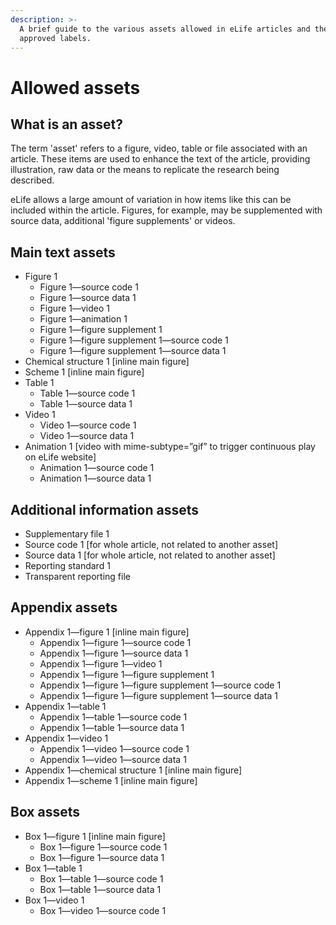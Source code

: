 ```yaml
---
description: >-
  A brief guide to the various assets allowed in eLife articles and their
  approved labels.
---
```


# Allowed assets

## What is an asset?

The term 'asset' refers to a figure, video, table or file associated with an article. These items are used to enhance the text of the article, providing illustration, raw data or the means to replicate the research being described.

eLife allows a large amount of variation in how items like this can be included within the article. Figures, for example, may be supplemented with source data, additional 'figure supplements' or videos.

## Main text assets

* Figure 1
  * Figure 1—source code 1
  * Figure 1—source data 1
  * Figure 1—video 1
  * Figure 1—animation 1
  * Figure 1—figure supplement 1
  * Figure 1—figure supplement 1—source code 1
  * Figure 1—figure supplement 1—source data 1
* Chemical structure 1 \[inline main figure\]
* Scheme 1 \[inline main figure\]
* Table 1
  * Table 1—source code 1
  * Table 1—source data 1
* Video 1
  * Video 1—source code 1
  * Video 1—source data 1
* Animation 1 \[video with mime-subtype=”gif” to trigger continuous play on eLife website\]
  * Animation 1—source code 1
  * Animation 1—source data 1

## Additional information assets

* Supplementary file 1
* Source code 1 \[for whole article, not related to another asset\]
* Source data 1 \[for whole article, not related to another asset\]
* Reporting standard 1
* Transparent reporting file

## Appendix assets

* Appendix 1—figure 1 \[inline main figure\]
  * Appendix 1—figure 1—source code 1
  * Appendix 1—figure 1—source data 1
  * Appendix 1—figure 1—video 1
  * Appendix 1—figure 1—figure supplement 1
  * Appendix 1—figure 1—figure supplement 1—source code 1
  * Appendix 1—figure 1—figure supplement 1—source data 1
* Appendix 1—table 1
  * Appendix 1—table 1—source code 1
  * Appendix 1—table 1—source data 1
* Appendix 1—video 1
  * Appendix 1—video 1—source code 1
  * Appendix 1—video 1—source data 1
* Appendix 1—chemical structure 1 \[inline main figure\]
* Appendix 1—scheme 1 \[inline main figure\]

## Box assets

* Box 1—figure 1 \[inline main figure\]
  * Box 1—figure 1—source code 1
  * Box 1—figure 1—source data 1
* Box 1—table 1
  * Box 1—table 1—source code 1
  * Box 1—table 1—source data 1
* Box 1—video 1
  * Box 1—video 1—source code 1

